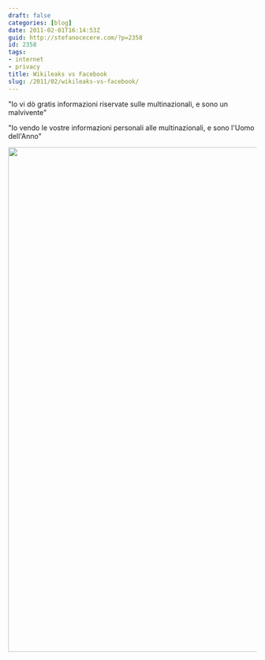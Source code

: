 ```yaml
---
draft: false
categories: [blog]
date: 2011-02-01T16:14:53Z
guid: http://stefanocecere.com/?p=2358
id: 2358
tags:
- internet
- privacy
title: Wikileaks vs Facebook
slug: /2011/02/wikileaks-vs-facebook/
---
```


"Io vi dò gratis informazioni riservate sulle multinazionali, e sono un malvivente"
  
"Io vendo le vostre informazioni personali alle multinazionali, e sono l'Uomo dell'Anno"

<img src="http://stefanocecere.com/wp-content/uploads/sites/3/2011/02/wikileaks-facebook-591x1024.jpg" alt="" title="wikileaks-facebook" width="591" height="1024" class="alignnone size-large wp-image-2360" srcset="http://stefanocecere.com/wp-content/uploads/sites/3/2011/02/wikileaks-facebook-591x1024.jpg 591w, http://stefanocecere.com/wp-content/uploads/sites/3/2011/02/wikileaks-facebook-173x300.jpg 173w, http://stefanocecere.com/wp-content/uploads/sites/3/2011/02/wikileaks-facebook.jpg 800w" sizes="(max-width: 591px) 100vw, 591px" />